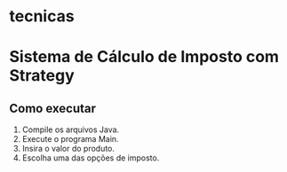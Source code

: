 # tecnicas
# Sistema de Cálculo de Imposto com Strategy
## Como executar
1. Compile os arquivos Java.
2. Execute o programa Main.
3. Insira o valor do produto.
4. Escolha uma das opções de imposto.
